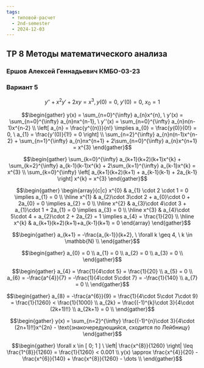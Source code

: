 ```yaml
---
tags:
  - типовой-расчет
  - 2nd-semester
  - 2024-12-03
---
```


## ТР 8 Методы математического анализа

### Ершов Алексей Геннадьевич КМБО-03-23

### Вариант 5

$$y''+x^{2}y'+2xy=x^{3}, y(0) = 0, \ y'(0) = 0, \ x_{0} = 1$$

$$\begin{gather}
y(x) = \sum_{n=0}^{\infty} a_{n}x^{n}, \ y'(x) = \sum_{n=0}^{\infty} a_{n}nx^{n-1}, \ y''(x) = \sum_{n=0}^{\infty} a_{n}n(n-1)x^{n-2} \\
\left[ a_{n} = \frac{y^{(n)}}{n!} \implies a_{0} = \frac{y(0)}{0!} = 0, \ a_{1} = \frac{y'(0)}{1!} = 0 \right] \\
\sum_{n=2}^{\infty} a_{n}n(n-1)x^{n-2} + \sum_{n=1}^{\infty} a_{n}nx^{n+1} + 2\sum_{n=0}^{\infty} a_{n}x^{n+1} = x^{3}
\end{gather}$$

$$\begin{gather}
\sum_{k=0}^{\infty} a_{k+1}(k+2)(k+1)x^{k} + \sum_{k=2}^{\infty} a_{k-1}(k-1)x^{k} + 2\sum_{k=1}^{\infty} a_{k-1}x^{k} = x^{3} \\
\sum_{k=0}^{\infty} \left[ a_{k+1}(k+2)(k+1) + a_{k-1}(k-1) + 2a_{k-1} \right] x^{k} = x^{3}
\end{gather}$$

$$\begin{gather}
\begin{array}{c|c}
x^{0} & a_{1} \cdot 2 \cdot 1 = 0 \implies a_{1} = 0 \\
\hline x^{1} & a_{2}\cdot 3\cdot 2 + a_{0}\cdot 0 + 2a_{0} = 0 \implies a_{2} = 0 \\
\hline x^{2} & a_{3}\cdot 4\cdot 3 + a_{1}\cdot 1 + 2a_{1} = 0 \implies a_{3} = 0 \\
\hline x^{3} & a_{4}\cdot 5\cdot 4 + a_{2}\cdot 2 + 2a_{2} = 1 \implies a_{4} = \frac{1}{20} \\
\hline x^{k} & a_{k+1}(k+2)(k+1)+a_{k-1}(k+1) = 0
\end{array}
\end{gather}$$

$$\begin{gather}
a_{k+1} = -\frac{a_{k-1}}{k+2}, \ \forall k \geq 4, \ k \in \mathbb{N} \\
\end{gather}$$

$$\begin{gather}
a_{0} = 0 \\
a_{1} = 0 \\
a_{2} = 0 \\
a_{3} = 0 \\
\end{gather}$$

$$\begin{gather}
a_{4} = \frac{1}{4\cdot 5} = \frac{1}{20} \\
a_{5} = 0 \\
a_{6} = -\frac{a^{4}}{7} = -\frac{1}{4\cdot 5\cdot 7} = -\frac{1}{140} \\
a_{7} = 0 \\
\end{gather}$$

$$\begin{gather}
a_{8} = -\frac{a^{6}}{9} = \frac{1}{4\cdot 5\cdot 7\cdot 9} = \frac{1}{1260} < \frac{1}{1000} \\
a_{2k} = \frac{(-1)^{k}\cdot 3}{4\cdot (2k+1)!!} \\
a_{2k+1} = 0 \\
\end{gather}$$

$$\begin{gather}
y(x) = \sum_{n=2}^{\infty} \frac{(-1)^{n}\cdot 3}{4\cdot (2n+1)!!}x^{2n} - \text{знакочередующийся, сходится по Лейбницу}
\end{gather}$$

$$\begin{gather}
\forall x \in [ 0; 1 ] \ \left| \frac{x^{8}}{1260} \right| \leq \frac{1^{8}}{1260} = \frac{1}{1260} < 0.001 \\
y(x) \approx \frac{x^{4}}{20} - \frac{x^{6}}{140} + \frac{x^{8}}{1260} - \dots \\
\end{gather}$$
